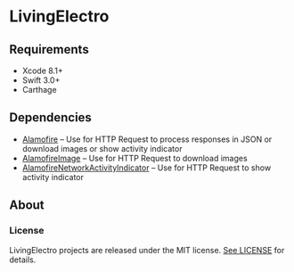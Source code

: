 # LivingElectro
## Requirements

- Xcode 8.1+
- Swift 3.0+
- Carthage

## Dependencies

- [Alamofire](https://github.com/Alamofire/Alamofire) &ndash; Use for HTTP Request to process responses in JSON or download images or show activity indicator
- [AlamofireImage](https://github.com/Alamofire/AlamofireImage) &ndash; Use for HTTP Request to download images
- [AlamofireNetworkActivityIndicator](https://github.com/Alamofire/AlamofireNetworkActivityIndicator) &ndash; Use for HTTP Request to show activity indicator

## About
### License

LivingElectro projects are released under the MIT license. [See LICENSE](https://github.com/hivinau/LivingElectro/blob/master/LICENSE) for details.
